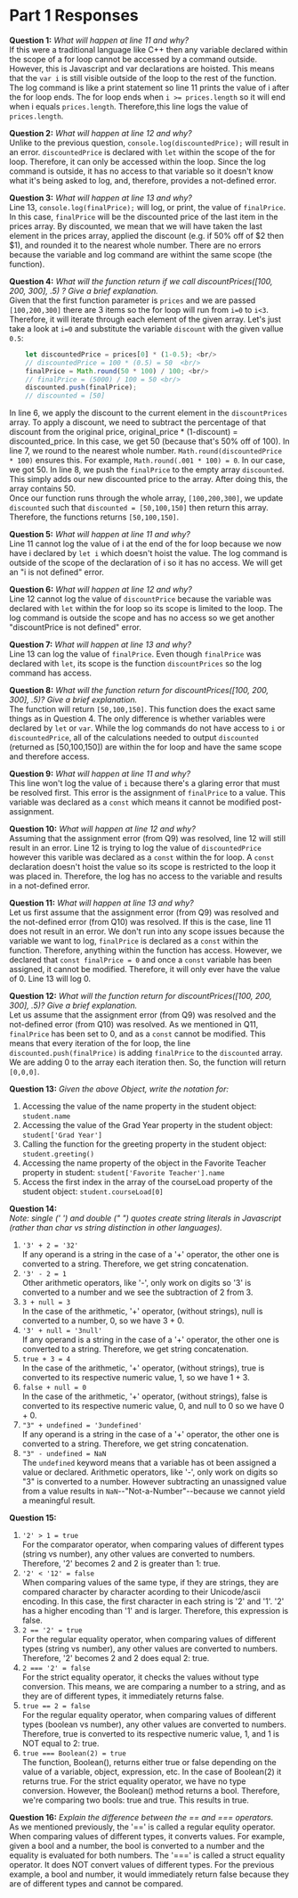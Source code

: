 # Part 1 Responses

**Question 1:** *What will happen at line 11 and why?* <br/>
If this were a traditional language like C++ then any variable declared within the scope of a for loop cannot be accessed by a command outside. However, this is Javascript and var declarations are hoisted. This means that the `var i` is still visible outside of the loop to the rest of the function. The log command is like a print statement so line 11 prints the value of i after the for loop ends. The for loop ends when `i >= prices.length` so it will end when i equals `prices.length`. Therefore,this line logs the value of `prices.length`.

**Question 2:** *What will happen at line 12 and why?* <br/>
Unlike to the previous question, `console.log(discountedPrice);` will result in an error. `discountedPrice` is declared with `let` within the scope of the for loop. Therefore, it can only be accessed within the loop. Since the log command is outside, it has no access to that variable so it doesn't know what it's being asked to log, and, therefore, provides a not-defined error.

**Question 3:** *What will happen at line 13 and why?* <br/>
Line 13, `console.log(finalPrice);` will log, or print, the value of `finalPrice`. In this case, `finalPrice` will be the discounted price of the last item in the prices array. By discounted, we mean that we will have taken the last element in the prices array, applied the discount (e.g. if 50% off of $2 then $1), and rounded it to the nearest whole number. There are no errors because the variable and log command are withint the same scope (the function).

**Question 4:** *What will the function return if we call discountPrices([100, 200, 300], .5) ? Give a brief explanation.* <br/>
Given that the first function parameter is `prices` and we are passed `[100,200,300]` there are 3 items so the for loop will run from `i=0` to `i<3`. Therefore, it will iterate through each element of the given array. Let's just take a look at `i=0` and substitute the variable `discount` with the given vallue `0.5`: <br/>
```javascript
    let discountedPrice = prices[0] * (1-0.5); <br/>  
    // discountedPrice = 100 * (0.5) = 50  <br/>
    finalPrice = Math.round(50 * 100) / 100; <br/>          
    // finalPrice = (5000) / 100 = 50 <br/>
    discounted.push(finalPrice);
    // discounted = [50]
```
In line 6, we apply the discount to the current element in the `discountPrices` array. To apply a discount, we need to subtract the percentage of that discount from the original price, original_price * (1-discount) = discounted_price. In this case, we get 50 (because that's 50% off of 100). In line 7, we round to the nearest whole number. `Math.round(discountedPrice * 100)` ensures this. For example, `Math.round(.001 * 100) = 0`. In our case, we got 50. In line 8, we push the `finalPrice` to the empty array `discounted`. This simply adds our new discounted price to the array. After doing this, the array contains 50. <br/>
Once our function runs through the whole array, `[100,200,300]`, we update `discounted` such that `discounted = [50,100,150]` then return this array. Therefore, the functions returns `[50,100,150]`.

**Question 5:** *What will happen at line 11 and why?* <br/>
Line 11 cannot log the value of i at the end of the for loop because we now have i declared by `let i` which doesn't hoist the value. The log command is outside of the scope of the declaration of i so it has no access. We will get an "i is not defined" error.

**Question 6:** *What will happen at line 12 and why?* <br/>
Line 12 cannot log the value of `discountPrice` because the variable was declared with `let` within the for loop so its scope is limited to the loop. The log command is outside the scope and has no access so we get another "discountPrice is not defined" error.

**Question 7:** *What will happen at line 13 and why?* <br/>
Line 13 can log the value of `finalPrice`. Even though `finalPrice` was declared with `let`, its scope is the function `discountPrices` so the log command has access.

**Question 8:** *What will the function return for discountPrices([100, 200, 300], .5)? Give a brief explanation.* <br/>
The function will return `[50,100,150]`. This function does the exact same things as in Question 4. The only difference is whether variables were declared by `let` or `var`. While the log commands do not have access to `i` or `discountedPrice`, all of the calculations needed to output `discounted` (returned as [50,100,150]) are within the for loop and have the same scope and therefore access.

**Question 9:** *What will happen at line 11 and why?* <br/>
This line won't log the value of `i` because there's a glaring error that must be resolved first. This error is the assignment of `finalPrice` to a value. This variable was declared as a `const` which means it cannot be modified post-assignment. 

**Question 10:** *What will happen at line 12 and why?* <br/>
Assuming that the assignment error (from Q9) was resolved, line 12 will still result in an error. Line 12 is trying to log the value of `discountedPrice` however this varible was declared as a `const` within the for loop. A `const` declaration doesn't hoist the value so its scope is restricted to the loop it was placed in. Therefore, the log has no access to the variable and results in a not-defined error.

**Question 11:** *What will happen at line 13 and why?* <br/>
Let us first assume that the assignment error (from Q9) was resolved and the not-defined error (from Q10) was resolved. If this is the case, line 11 does not result in an error. We don't run into any scope issues because the variable we want to log, `finalPrice` is declared as a `const` within the function. Therefore, anything within the function has access. However, we declared that `const finalPrice = 0` and once a `const` variable has been assigned, it cannot be modified. Therefore, it will only ever have the value of 0. Line 13 will log 0.


**Question 12:** *What will the function return for discountPrices([100, 200, 300], .5)? Give a brief explanation.* <br/>
Let us assume that the assignment error (from Q9) was resolved and the not-defined error (from Q10) was resolved. As we mentioned in Q11, `finalPrice` has been set to 0, and as a `const` cannot be modified. This means that every iteration of the for loop, the line `discounted.push(finalPrice)` is adding `finalPrice` to the `discounted` array. We are adding 0 to the array each iteration then. So, the function will return `[0,0,0]`.

**Question 13:** *Given the above Object, write the notation for:*
1. Accessing the value of the name property in the student object: `student.name`
2. Accessing the value of the Grad Year property in the student object: `student['Grad Year']`
3. Calling the function for the greeting property in the student object: `student.greeting()`
4. Accessing the name property of the object in the Favorite Teacher property in student: `student['Favorite Teacher'].name`
5. Access the first index in the array of the courseLoad property of the student object: `student.courseLoad[0]` 

**Question 14:** <br/>
*Note: single (' ') and double (" ") quotes create string literals in Javascript (rather than char vs string distinction in other languages).* <br/>
1. `'3' + 2 = '32'` <br/>
   If any operand is a string in the case of a '+' operator, the other one is converted to a string. Therefore, we get string concatenation. <br/>
2. `'3' - 2 = 1` <br/>
   Other arithmetic operators, like '-', only work on digits so '3' is converted to a number and we see the subtraction of 2 from 3. <br/>
3. `3 + null = 3` <br/>
   In the case of the arithmetic, '+' operator, (without strings), null is converted to a number, 0, so we have 3 + 0.  <br/>
4. `'3' + null = '3null'` <br/>
   If any operand is a string in the case of a '+' operator, the other one is converted to a string. Therefore, we get string concatenation. <br/>
5. `true + 3 = 4` <br/>
   In the case of the arithmetic, '+' operator, (without strings), true is converted to its respective numeric value, 1, so we have 1 + 3.  <br/>
6. `false + null = 0` <br/>
   In the case of the arithmetic, '+' operator, (without strings), false is converted to its respective numeric value, 0, and null to 0 so we have 0 + 0.  <br/>
7. `"3" + undefined = '3undefined'` <br/>
   If any operand is a string in the case of a '+' operator, the other one is converted to a string. Therefore, we get string concatenation. <br/>
8. `"3" - undefined = NaN` <br/>
   The `undefined` keyword means that a variable has ot been assigned a value or declared. Arithmetic operators, like '-', only work on digits so "3" is converted to a number. However subtracting an unassigned value from a value results in `NaN`--"Not-a-Number"--because we cannot yield a meaningful result. <br/>

**Question 15:** <br/>
1. `'2' > 1 = true` <br/>
   For the comparator operator, when comparing values of different types (string vs number), any other values are converted to numbers. Therefore, '2' becomes 2 and 2 is greater than 1: true. <br/>
2. `'2' < '12' = false` <br/>
   When comparing values of the same type, if they are strings, they are compared character by character acording to their Unicode/ascii encoding. In this case, the first character in each string is '2' and '1'. '2' has a higher encoding than '1' and is larger. Therefore, this expression is false.  <br/>
3. `2 == '2' = true` <br/>
   For the regular equality operator, when comparing values of different types (string vs number), any other values are converted to numbers. Therefore, '2' becomes 2 and 2 does equal 2: true. <br/>
4. `2 === '2' = false` <br/>
   For the strict equality operator, it checks the values without type conversion. This means, we are comparing a number to a string, and as they are of different types, it immediately returns false. <br/>
5. `true == 2 = false` <br/>
   For the regular equality operator, when comparing values of different types (boolean vs number), any other values are converted to numbers. Therefore, true is converted to its respective numeric value, 1, and 1 is NOT equal to 2: true. <br/>
6. `true === Boolean(2) = true` <br/>
   The function, Boolean(), returns either true or false depending on the value of a variable, object, expression, etc. In the case of Boolean(2) it returns true. For the strict equality operator, we have no type conversion. However, the Boolean() method returns a bool. Therefore, we're comparing two bools: true and true. This results in true. <br/>

**Question 16:** *Explain the difference between the == and === operators.* <br/>
As we mentioned previously, the '==' is called a regular equlity operator. When comparing values of different types, it converts values. For example, given a bool and a number, the bool is converted to a number and the equality is evaluated for both numbers. The '===' is called a struct equality operator. It does NOT convert values of different types. For the previous example, a bool and number, it would immediately return false because they are of different types and cannot be compared.

